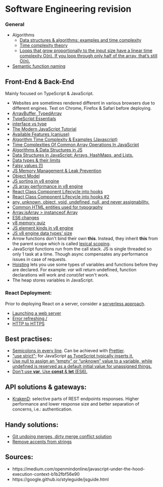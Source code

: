 # Software Engineering revision

### General

- Algorithms
    - [Data structures & algorithms: examples and time complexity](https://github.com/skjha1/Data-Structure-Algorithm-Programs)
    - [Time complexity theory](https://en.wikipedia.org/wiki/Time_complexity)
    - [Loops that grow proportionally to the input size have a linear time complexity O(n). If you loop through only half of the array, that’s still O(n).](https://adrianmejia.com/how-to-find-time-complexity-of-an-algorithm-code-big-o-notation)
- [Semantic function naming](https://javascript.info/function-basics#function-naming)

## Front-End & Back-End

Mainly focused on TypeScript & JavaScript.
<ul>
    <li>Websites are sometimes rendered different in various browsers due to different engines. Test on Chrome, Firefox & Safari before deploying.</li>
    <li>
        <a href="https://javascript.info/arraybuffer-binary-arrays">ArrayBuffer, TypedArray </a>
    </li>
    <li>
        <a href="https://github.com/krzkaczor/ts-essentials">TypeScript Essentials</a>
    </li>
    <li>
        <a href="https://medium.com/@martin_hotell/interface-vs-type-alias-in-typescript-2-7-2a8f1777af4c">interface vs type</a>
    </li>
    <li>
        <a href="https://javascript.info/">The Modern JavaScript Tutorial</a>
    </li>
    <li>
        <a href="https://caniuse.com">Available Features (caniuse)</a>
    </li>
    <li>
        <a href='https://www.jenniferbland.com/time-complexity-analysis-in-javascript/'>Algorithm Time Complexity & Examples (Javascript)</a> 
    </li>    
    <li>
        <a href='https://medium.com/@ashfaqueahsan61/time-complexities-of-common-array-operations-in-javascript-c11a6a65a168'>Time Complexities Of Common Array Operations In JavaScript</a>
    </li>
    <li>
        <a href="https://github.com/trekhleb/javascript-algorithms">Algorithms & Data Structures in JS</a>
    </li>
    <li>
        <a href='https://adrianmejia.com/data-structures-time-complexity-for-beginners-arrays-hashmaps-linked-lists-stacks-queues-tutorial/'>Data Structures in JavaScript: Arrays, HashMaps, and Lists.</a>
    </li>
    <li>
        <a href="https://developer.mozilla.org/en-US/docs/Web/JavaScript/Data_structures">Data types & their limits</a>
    </li>
    <li>
        <a href="https://developer.mozilla.org/en-US/docs/Glossary/Falsy">Falsy values (!)</a>
    </li>            
    <li>
        <a href="https://blog.sessionstack.com/how-javascript-works-memory-management-how-to-handle-4-common-memory-leaks-3f28b94cfbec">JS Memory Management & Leak Prevention
    </li>
    <li>
        <a href="https://developer.mozilla.org/en-US/docs/Web/JavaScript/Guide/Details_of_the_Object_Model">Object Model</a>
    </li>
    <li>
        <a href="https://v8.dev/blog/array-sort">JS sorting in v8 engine</a>
    </li>
    <li>
        <a href="https://firstclassjs.com/under-the-hood-arrays-in-js/">JS array performance in v8 engine</a>
    </li>
    <li>
        <a href="https://stackoverflow.com/questions/53464595/how-to-use-componentwillmount-in-react-hooks/62701724#62701724">React Class Component Lifecycle into hooks</a>
    </li>
    <li>
        <a href="https://stackoverflow.com/a/55768105">React Class Component Lifecycle into hooks #2</a>
    </li>
    <li>
         <a href='https://www.typescriptlang.org/docs/handbook/type-compatibility.html#any-unknown-object-void-undefined-null-and-never-assignability'>any, unknown, object, void, undefined, null, and never assignability.</a>
    </li>
    <li>
        <a href='https://www.w3.org/wiki/Common_HTML_entities_used_for_typography'>
            Common HTML entities used for typography
        </a>
    </li>
    <li>
        <a href='https://stackoverflow.com/a/22289982'>
            Array.isArray > instanceof Array
        </a>
    </li>
    <li>
        <a href="https://github.com/lukehoban/es6features">ES6 changes</a>
    </li>
    <li>
        <a href="https://www.mattzeunert.com/2018/01/25/v8-javascript-memory-quiz.html">v8 memory quiz</a>
    </li>
    <li>
        <a href="https://v8.dev/blog/elements-kinds">JS element kinds in v8 engine</a>
    </li>
    <li>
        <a href="https://www.mattzeunert.com/2016/07/24/javascript-array-object-sizes.html">JS v8 engine data types' size</a>
    </li>
    <li>
        Arrow functions don't bind their own <b>this</b>. Instead, they inherit <b>this</b> from the parent scope which is called <a href='https://stackoverflow.com/a/1047491'>lexical scoping</a>.
    </li>
    <li>
        JavaScript functions run from the call stack. JS is single threaded so only 1 task at a time. Though async compensates any performance issues in case of requests.
    </li>
    <li>
        <a href='https://developer.mozilla.org/en-US/docs/Glossary/Hoisting'>Hoisting</a> lets you use some types of variables and functions before they are declared. For example: <i>var</i> will return undefined, function declarations will work and <i>const/let</i> won't work. 
    </li>
    <li>
        The heap stores variables in JavaScript.
    </li>
</ul>

### React Deployment:
Prior to deploying React on a server, consider a [serverless approach](https://learn.microsoft.com/en-us/azure/developer/javascript/how-to/with-web-app/static-web-app-with-swa-cli/introduction).
- [Launching a web server](https://medium.com/@timmykko/deploying-create-react-app-with-nginx-and-ubuntu-e6fe83c5e9e7)
- [Error refreshing /](https://ui.dev/react-router-cannot-get-url-refresh/)
- [HTTP to HTTPS](https://serversforhackers.com/c/redirect-http-to-https-nginx)
## Best practises:

<ul>
<li>
<a href='https://javascript.info/structure#semicolon'>Semicolons in every line</a>. Can be achieved with <a href="https://prettier.io/">Prettier</a>.
</li>
<li>
<a href='https://javascript.info/strict-mode'>"use strict";</a> for JavaScript <a href='https://stackoverflow.com/a/31392947'>as TypeScript typically inserts it.</a>
</li>
<li>
<a href='https://javascript.info/types#the-undefined-value'>Use null to assign an “empty” or “unknown” value to a variable, while undefined is reserved as a default initial value for unassigned things.</a>
</li>
<li>
<a href="https://medium.com/@codingsam/awesome-javascript-no-more-var-working-title-999428999994">Don't use <b>var</b>. Use <b>const</b> & <b>let</b> (ES6).</a>
</li>
</ul>

## API solutions & gateways:
- [KrakenD](https://www.krakend.io/): selective parts of REST endpoints responses. Higher performance and lower response size and better separation of concerns, i.e.: authentication.


## Handy solutions:
- [Git undoing merges, dirty merge conflict solution](https://stackoverflow.com/a/2389423)
- [Remove accents from strings](https://npm.io/package/remove-accents)

## Sources:
<ul>
    <li>https://medium.com/openmindonline/javascript-under-the-hood-execution-context-b1b2fbf56e90</li>
    <li>https://google.github.io/styleguide/jsguide.html</li>
</ul>
